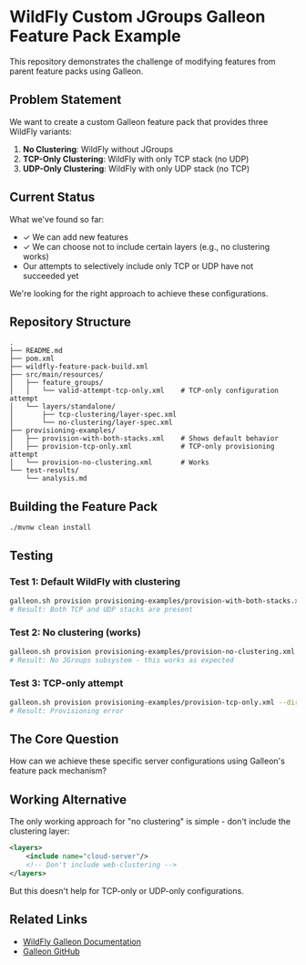 # WildFly Custom JGroups Galleon Feature Pack Example

This repository demonstrates the challenge of modifying features from parent feature packs using Galleon.

## Problem Statement

We want to create a custom Galleon feature pack that provides three WildFly variants:
1. **No Clustering**: WildFly without JGroups
2. **TCP-Only Clustering**: WildFly with only TCP stack (no UDP)
3. **UDP-Only Clustering**: WildFly with only UDP stack (no TCP)

## Current Status

What we've found so far:
- ✓ We can add new features
- ✓ We can choose not to include certain layers (e.g., no clustering works)
- Our attempts to selectively include only TCP or UDP have not succeeded yet

We're looking for the right approach to achieve these configurations.

## Repository Structure

```
.
├── README.md
├── pom.xml
├── wildfly-feature-pack-build.xml
├── src/main/resources/
│   ├── feature_groups/
│   │   └── valid-attempt-tcp-only.xml    # TCP-only configuration attempt
│   └── layers/standalone/
│       ├── tcp-clustering/layer-spec.xml
│       └── no-clustering/layer-spec.xml
├── provisioning-examples/
│   ├── provision-with-both-stacks.xml    # Shows default behavior
│   ├── provision-tcp-only.xml            # TCP-only provisioning attempt
│   └── provision-no-clustering.xml       # Works
└── test-results/
    └── analysis.md

```

## Building the Feature Pack

```bash
./mvnw clean install
```

## Testing

### Test 1: Default WildFly with clustering
```bash
galleon.sh provision provisioning-examples/provision-with-both-stacks.xml --dir=server-default
# Result: Both TCP and UDP stacks are present
```

### Test 2: No clustering (works)
```bash
galleon.sh provision provisioning-examples/provision-no-clustering.xml --dir=server-no-clustering
# Result: No JGroups subsystem - this works as expected
```

### Test 3: TCP-only attempt
```bash
galleon.sh provision provisioning-examples/provision-tcp-only.xml --dir=server-tcp-only
# Result: Provisioning error
```

## The Core Question

How can we achieve these specific server configurations using Galleon's feature pack mechanism?

## Working Alternative

The only working approach for "no clustering" is simple - don't include the clustering layer:
```xml
<layers>
    <include name="cloud-server"/>
    <!-- Don't include web-clustering -->
</layers>
```

But this doesn't help for TCP-only or UDP-only configurations.

## Related Links

- [WildFly Galleon Documentation](https://docs.wildfly.org/galleon/)
- [Galleon GitHub](https://github.com/wildfly/galleon)